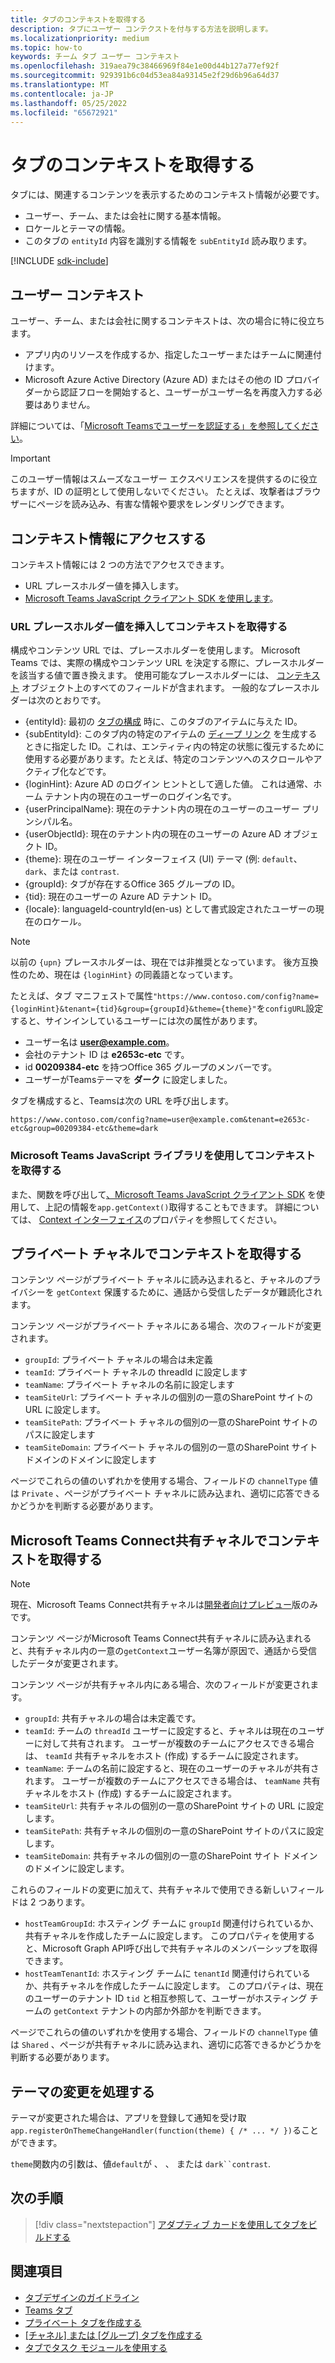 ```yaml
---
title: タブのコンテキストを取得する
description: タブにユーザー コンテクストを付与する方法を説明します。
ms.localizationpriority: medium
ms.topic: how-to
keywords: チーム タブ ユーザー コンテキスト
ms.openlocfilehash: 319aea79c38466969f84e1e00d44b127a77ef92f
ms.sourcegitcommit: 929391b6c04d53ea84a93145e2f29d6b96a64d37
ms.translationtype: MT
ms.contentlocale: ja-JP
ms.lasthandoff: 05/25/2022
ms.locfileid: "65672921"
---
```

# <a name="get-context-for-your-tab"></a>タブのコンテキストを取得する

タブには、関連するコンテンツを表示するためのコンテキスト情報が必要です。

* ユーザー、チーム、または会社に関する基本情報。
* ロケールとテーマの情報。
* このタブの `entityId` 内容を識別する情報を `subEntityId` 読み取ります。

[!INCLUDE [sdk-include](~/includes/sdk-include.md)]

## <a name="user-context"></a>ユーザー コンテキスト

ユーザー、チーム、または会社に関するコンテキストは、次の場合に特に役立ちます。

* アプリ内のリソースを作成するか、指定したユーザーまたはチームに関連付けます。
* Microsoft Azure Active Directory (Azure AD) またはその他の ID プロバイダーから認証フローを開始すると、ユーザーがユーザー名を再度入力する必要はありません。

詳細については、「[Microsoft Teamsでユーザーを認証する」を参照してください](~/concepts/authentication/authentication.md)。

> [!IMPORTANT]
> このユーザー情報はスムーズなユーザー エクスペリエンスを提供するのに役立ちますが、ID の証明として使用しないでください。  たとえば、攻撃者はブラウザーにページを読み込み、有害な情報や要求をレンダリングできます。

## <a name="access-context-information"></a>コンテキスト情報にアクセスする

コンテキスト情報には 2 つの方法でアクセスできます。

* URL プレースホルダー値を挿入します。
* [Microsoft Teams JavaScript クライアント SDK を使用します](/javascript/api/overview/msteams-client)。

### <a name="get-context-by-inserting-url-placeholder-values"></a>URL プレースホルダー値を挿入してコンテキストを取得する

構成やコンテンツ URL では、プレースホルダーを使用します。 Microsoft Teams では、実際の構成やコンテンツ URL を決定する際に、プレースホルダーを該当する値で置き換えます。 使用可能なプレースホルダーには、 [コンテキスト](/javascript/api/@microsoft/teams-js/microsoftteams.context?view=msteams-client-js-1.12.1&preserve-view=true) オブジェクト上のすべてのフィールドが含まれます。 一般的なプレースホルダーは次のとおりです。

* {entityId}: 最初の [タブの構成](~/tabs/how-to/create-tab-pages/configuration-page.md) 時に、このタブのアイテムに与えた ID。
* {subEntityId}: このタブ内の特定のアイテムの [ディープ リンク](~/concepts/build-and-test/deep-links.md) を生成するときに指定した ID。これは、エンティティ内の特定の状態に復元するために使用する必要があります。たとえば、特定のコンテンツへのスクロールやアクティブ化などです。
* {loginHint}: Azure AD のログイン ヒントとして適した値。 これは通常、ホーム テナント内の現在のユーザーのログイン名です。
* {userPrincipalName}: 現在のテナント内の現在のユーザーのユーザー プリンシパル名。
* {userObjectId}: 現在のテナント内の現在のユーザーの Azure AD オブジェクト ID。
* {theme}: 現在のユーザー インターフェイス (UI) テーマ (例: `default`、 `dark`、または `contrast`.
* {groupId}: タブが存在するOffice 365 グループの ID。
* {tid}: 現在のユーザーの Azure AD テナント ID。
* {locale}: languageId-countryId(en-us) として書式設定されたユーザーの現在のロケール。

> [!NOTE]
> 以前の `{upn}` プレースホルダーは、現在では非推奨となっています。 後方互換性のため、現在は `{loginHint}` の同義語となっています。

たとえば、タブ マニフェストで属性`"https://www.contoso.com/config?name={loginHint}&tenant={tid}&group={groupId}&theme={theme}"`を`configURL`設定すると、サインインしているユーザーには次の属性があります。

* ユーザー名は **user@example.com**。
* 会社のテナント ID は **e2653c-etc** です。
* id **00209384-etc** を持つOffice 365 グループのメンバーです。
* ユーザーがTeamsテーマを **ダーク** に設定しました。

タブを構成すると、Teamsは次の URL を呼び出します。

`https://www.contoso.com/config?name=user@example.com&tenant=e2653c-etc&group=00209384-etc&theme=dark`

### <a name="get-context-by-using-the-microsoft-teams-javascript-library"></a>Microsoft Teams JavaScript ライブラリを使用してコンテキストを取得する

また、関数を呼び出して[、Microsoft Teams JavaScript クライアント SDK](/javascript/api/overview/msteams-client) を使用して、上記の情報を`app.getContext()`取得することもできます。 詳細については、 [Context インターフェイス](/javascript/api/@microsoft/teams-js/app.context?view=msteams-client-js-latest&preserve-view=true)のプロパティを参照してください。

## <a name="retrieve-context-in-private-channels"></a>プライベート チャネルでコンテキストを取得する

コンテンツ ページがプライベート チャネルに読み込まれると、チャネルのプライバシーを `getContext` 保護するために、通話から受信したデータが難読化されます。

コンテンツ ページがプライベート チャネルにある場合、次のフィールドが変更されます。

* `groupId`: プライベート チャネルの場合は未定義
* `teamId`: プライベート チャネルの threadId に設定します
* `teamName`: プライベート チャネルの名前に設定します
* `teamSiteUrl`: プライベート チャネルの個別の一意のSharePoint サイトの URL に設定します。
* `teamSitePath`: プライベート チャネルの個別の一意のSharePoint サイトのパスに設定します
* `teamSiteDomain`: プライベート チャネルの個別の一意のSharePoint サイト ドメインのドメインに設定します

ページでこれらの値のいずれかを使用する場合、フィールドの `channelType` 値は `Private` 、ページがプライベート チャネルに読み込まれ、適切に応答できるかどうかを判断する必要があります。

## <a name="retrieve-context-in-microsoft-teams-connect-shared-channels"></a>Microsoft Teams Connect共有チャネルでコンテキストを取得する

> [!NOTE]
> 現在、Microsoft Teams Connect共有チャネルは[開発者向けプレビュー](../../resources/dev-preview/developer-preview-intro.md)版のみです。

コンテンツ ページがMicrosoft Teams Connect共有チャネルに読み込まれると、共有チャネル内の一意の`getContext`ユーザー名簿が原因で、通話から受信したデータが変更されます。

コンテンツ ページが共有チャネル内にある場合、次のフィールドが変更されます。

* `groupId`: 共有チャネルの場合は未定義です。
* `teamId`: チームの `threadId` ユーザーに設定すると、チャネルは現在のユーザーに対して共有されます。 ユーザーが複数のチームにアクセスできる場合は、 `teamId` 共有チャネルをホスト (作成) するチームに設定されます。
* `teamName`: チームの名前に設定すると、現在のユーザーのチャネルが共有されます。 ユーザーが複数のチームにアクセスできる場合は、 `teamName` 共有チャネルをホスト (作成) するチームに設定されます。
* `teamSiteUrl`: 共有チャネルの個別の一意のSharePoint サイトの URL に設定します。
* `teamSitePath`: 共有チャネルの個別の一意のSharePoint サイトのパスに設定します。
* `teamSiteDomain`: 共有チャネルの個別の一意のSharePoint サイト ドメインのドメインに設定します。

これらのフィールドの変更に加えて、共有チャネルで使用できる新しいフィールドは 2 つあります。

* `hostTeamGroupId`: ホスティング チームに `groupId` 関連付けられているか、共有チャネルを作成したチームに設定します。 このプロパティを使用すると、Microsoft Graph API呼び出しで共有チャネルのメンバーシップを取得できます。
* `hostTeamTenantId`: ホスティング チームに `tenantId` 関連付けられているか、共有チャネルを作成したチームに設定します。 このプロパティは、現在のユーザーのテナント ID `tid` と相互参照して、ユーザーがホスティング チームの `getContext` テナントの内部か外部かを判断できます。

ページでこれらの値のいずれかを使用する場合、フィールドの `channelType` 値は `Shared` 、ページが共有チャネルに読み込まれ、適切に応答できるかどうかを判断する必要があります。

## <a name="handle-theme-change"></a>テーマの変更を処理する

テーマが変更された場合は、アプリを登録して通知を受け取 `app.registerOnThemeChangeHandler(function(theme) { /* ... */ })`ることができます。

`theme`関数内の引数は、値`default`が 、 、 または `dark``contrast`.

## <a name="next-step"></a>次の手順

> [!div class="nextstepaction"]
> [アダプティブ カードを使用してタブをビルドする](~/tabs/how-to/build-adaptive-card-tabs.md)

## <a name="see-also"></a>関連項目

* [タブデザインのガイドライン](../../tabs/design/tabs.md)
* [Teams タブ](~/tabs/what-are-tabs.md)
* [プライベート タブを作成する](~/tabs/how-to/create-personal-tab.md)
* [[チャネル] または [グループ] タブを作成する](~/tabs/how-to/create-channel-group-tab.md)
* [タブでタスク モジュールを使用する](~/task-modules-and-cards/task-modules/task-modules-tabs.md)

